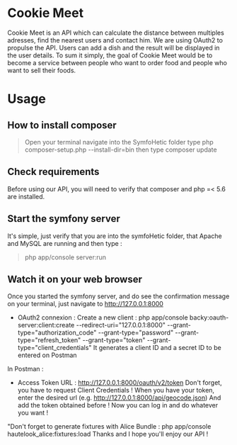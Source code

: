 Cookie Meet
=====
Cookie Meet is an API which can calculate the distance between multiples adresses, find the nearest users and contact him. We are using OAuth2 to propulse the API. Users can add a dish and the result will be displayed in the user details. 
To sum it simply, the goal of Cookie Meet would be to become a service between people who want to order food and people who want to sell their foods.

# Usage

## How to install composer

> Open your terminal
> navigate into the SymfoHetic folder
> type php composer-setup.php --install-dir=bin
> then type composer update

## Check requirements

Before using our API, you will need to verify that composer and php =< 5.6 are installed.

## Start the symfony server

It's simple, just verify that you are into the symfoHetic folder, that Apache and MySQL are running and then type :
> php app/console server:run

## Watch it on your web browser

Once you started the symfony server, and do see the confirmation message on your terminal, just navigate to http://127.0.0.1:8000


- OAuth2 connexion :
Create a new client : php app/console backy:oauth-server:client:create --redirect-uri="127.0.0.1:8000" --grant-type="authorization_code" --grant-type="password" --grant-type="refresh_token" --grant-type="token" --grant-type="client_credentials"
It generates a client ID and a secret ID to be entered on Postman

In Postman :
- Access Token URL : http://127.0.0.1:8000/oauth/v2/token
Don't forget, you have to request Client Credentials !
When you have your token, enter the desired url (e.g. http://127.0.0.1:8000/api/geocode.json)
And add the token obtained before !
Now you can log in and do whatever you want !

"Don't forget to generate fixtures with Alice Bundle : php app/console hautelook_alice:fixtures:load
Thanks and I hope you'll enjoy our API !

